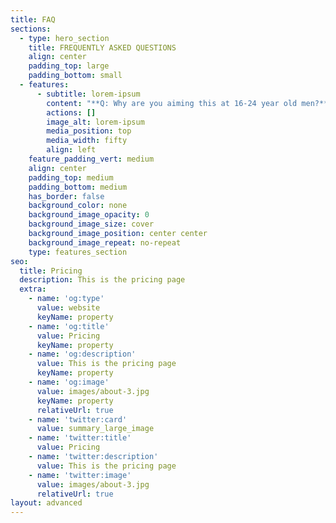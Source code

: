 ```yaml
---
title: FAQ
sections:
  - type: hero_section
    title: FREQUENTLY ASKED QUESTIONS
    align: center
    padding_top: large
    padding_bottom: small
  - features:
      - subtitle: lorem-ipsum
        content: "**Q: Why are you aiming this at 16-24 year old men?**\nA: The World Health Organization estimates that approximately 6–8% of young people live with depression. Mental disorders more broadly, account for the highest proportion of disease among young people worldwide, with depression soon poised to become the largest single contributor to the burden of disease globally. Half of all lifetime mental health issues emerge by the age of 14 and three quarters by the age of 24. However, most young people facing mental health problems are often reluctant to seek help (Rickwood, Deane, Wilson, & Ciarrochi, 2005; Sawyer et al., 2001). As such, adolescence is a critical time for the development of depression and mental health literacy (MHL) and support. Evidence from previous reviews and meta-analyses suggest that depression and MHL enhancement may increase early detection and help-seeking intentions. Previous research indicates that population-level mental health literacy is poor. This is especially true among adolescents (Coles et al., 2016; Lubman et al., 2017; Wright, McGorry, Harris, Jorm, & Pennell, 2006) and in particular, adolescent males (Haavik, Joa, Hatloy, Stain, & Langeveld, 2017). \n\nAdolescents face a range of barriers to seeking professional help including: stigmatising attitudes, having a preference for self-reliance, and lacking knowledge about the signs and symptoms of mental health problems or when and how to seek professional help. Adolescent males, in particular, also report excessive conformity to traditional masculine norms (Möller-Leimkühler, 2002). From a young age, the “boys don’t cry” narrative is perpetuated whereby boys are taught to be more stoic, to ignore symptoms, and to be self-sufficient (Mahalik et al., 2003). As such, showing weakness and vulnerability, and therefore seeking help, can be seen as a threat to such outdated views on masculinity (Schaub & Williams, 2007). Although the ability to recognise depression is generally low at a population level, research has shown that males are particularly poor (Haavik et al., 2017). Given the societal challenges discussed above, we believe it is important to create a space where young men can talk freely to other young men with similar experiences, interests, and concerns. This is not exclusionary, we believe everyone deserves such spaces and we will do our best to create similar communities where they are needed as we grow. \n\n**Q: How do I access the course?**\n\nA: You can access the course by clicking the ‘Try The Beta’ button which will take you to the login page for our programme.\n\n**Q: How do I sign up?**\n\nA: When you get to the courses login, you need to create an account to make sure you can track your progress while you complete the programme. Once you have created an account, you can then login with your username and password.\n\n**Q: Do I have to pay for the course?**\n\nA: No. It is completely free. If you feel like making a donation to help us help others, we will gratefully accept.\n\n**Q: How long does the course take?**\n\nA: The course has 8 modules, lasting between 10 and 20 minutes each. You can take as long as you need to complete the course, although we suggest you complete it within 2 weeks of starting the course.\_\n\n**Q: Why do I need to complete the questionnaire?**\n\nA: The questionnaires are crucial for us trying to understand how our programme helps improve mental health literacy and your answers are completely confidential.\n\n**Q: How can I contact you for support with the programme?**\n\nA: If you need additional help while completing the programme, you can contact us at <team@awfullygood.org> and we will try and answer your email as soon as possible.\n"
        actions: []
        image_alt: lorem-ipsum
        media_position: top
        media_width: fifty
        align: left
    feature_padding_vert: medium
    align: center
    padding_top: medium
    padding_bottom: medium
    has_border: false
    background_color: none
    background_image_opacity: 0
    background_image_size: cover
    background_image_position: center center
    background_image_repeat: no-repeat
    type: features_section
seo:
  title: Pricing
  description: This is the pricing page
  extra:
    - name: 'og:type'
      value: website
      keyName: property
    - name: 'og:title'
      value: Pricing
      keyName: property
    - name: 'og:description'
      value: This is the pricing page
      keyName: property
    - name: 'og:image'
      value: images/about-3.jpg
      keyName: property
      relativeUrl: true
    - name: 'twitter:card'
      value: summary_large_image
    - name: 'twitter:title'
      value: Pricing
    - name: 'twitter:description'
      value: This is the pricing page
    - name: 'twitter:image'
      value: images/about-3.jpg
      relativeUrl: true
layout: advanced
---
```

